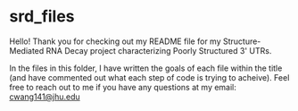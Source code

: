 # srd_files
Hello! Thank you for checking out my README file for my Structure-Mediated RNA Decay project characterizing Poorly Structured 3' UTRs. 

In the files in this folder, I have written the goals of each file within the title (and have commented out what each step of code is trying to acheive). Feel free to reach out to me if you have any questions at my email: cwang141@jhu.edu
